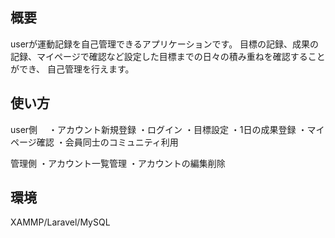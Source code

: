 ## 概要
userが運動記録を自己管理できるアプリケーションです。
目標の記録、成果の記録、マイページで確認など設定した目標までの日々の積み重ねを確認することができ、
自己管理を行えます。

## 使い方
user側　
・アカウント新規登録
・ログイン
・目標設定
・1日の成果登録
・マイページ確認
・会員同士のコミュニティ利用

管理側
・アカウント一覧管理
・アカウントの編集削除

## 環境

XAMMP/Laravel/MySQL

